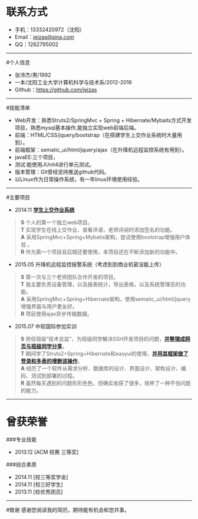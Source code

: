 # 联系方式
* 手机：13332420972（沈阳）
* Email：<jeizas@sina.com>
* QQ：1262795002

---

#个人信息
* 张沛杰/男/1992
* 一本/沈阳工业大学计算机科学与技术系/2012-2016
* Github：<https://github.com/jeizas>

---

#技能清单
* Web开发：熟悉Struts2/SpringMvc + Spring + Hibernate/Mybaits方式开发项目，熟悉mysql基本操作,能独立实现web前端后端。
* 前端：HTML/CSS/jquery/bootstrap（在搭建学生上交作业系统时大量用到）。
* 前端框架：sematic_ui/html/jquery/ajax（在升降机远程监控系统有用到）。
* javaEE:三个项目，
* 测试:能使用JUnit4进行单元测试。
* 版本管理：Git曾经坚持推送github代码。
* 以Linux作为日常操作系统，有一年linux环境使用经验。

---

#主要项目
* 2014.11 [**学生上交作业系统**](https://github.com/jeizas/UploadHomework)
> **S** 个人的第一个独立web项目。      
> **T** 实现学生在线上交作业、查看评语，老师评阅时添加签名的功能。      
> **A** 采用SpringMvc+Spring+Mybatis架构，尝试使用bootstrap增强用户体验 。      
> **R** 作为第一个项目且后期还要使用，本项目还在不断添加新的功能中。    

* 2015.05 升降机远程监控报警系统（考虑到到商业机密没能上传）
> **S** 第一次与三个老师团队合作开发的项目。      
> **T** 我主要负责设备管理，以及报表统计，导出表格，以及系统管理员的功能。    
> **A** 采用SpringMvc+Spring+Hibernate架构，使用sematic_ui/html/jquery增强界面与用户更友好。     
> **R** 项目使用ajax异步传输数据。     

* 2015.07 中软国际参加实训
> **S** 担任班级“技术总监”，为班级同学解决SSH开发项目的问题，[**并整理成网页与班级同学分享**](https://github.com/jeizas/ERR)。     
> **T** 期间学了Struts2+Spring+Hibernate和easyui的使用，[**并用其框架做了登录和多表的增删该操作**](https://github.com/jeizas/TRAINING)。      
> **A** 经历了一个软件从需求分析、数据库的设计、界面设计、架构设计、编码、测试到部署的过程。     
> **R** 虽然每天遇到的问题形形色色，但确实收获了很多，培养了一种不怕问题的能力。      

---

# 曾获荣誉
###专业技能
* 2013.12   [ACM 校赛 三等奖]

###综合素质
* 2014.11 [校三等奖学金] 
* 2014.11 [校三好学生]
* 2013.11 [校优秀团员]

---

#致谢
感谢您阅读我的简历，期待能有机会和您共事。
